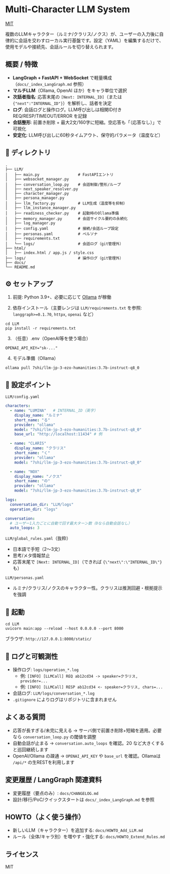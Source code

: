 # Multi-Character LLM System

[MIT](https://opensource.org/licenses/MIT)

複数のLLMキャラクター（ルミナ/クラリス/ノクス）が、ユーザーの入力後に自律的に会話を交わすローカル実行基盤です。設定（YAML）を編集するだけで、使用モデルや接続先、会話ルールを切り替えられます。

## 概要 / 特徴
- **LangGraph + FastAPI + WebSocket** で軽量構成（`docs/_index_LangGraph.md` 参照）
- **マルチLLM**（Ollama, OpenAI ほか）をキャラ単位で選択
- **次話者指名**: 応答末尾の `[Next: INTERNAL_ID]`（または `{"next":"INTERNAL_ID"}`）を解析し、話者を決定
- **ログ**: 会話ログと操作ログ。LLM呼び出しは相関ID付き REQ/RESP/TIMEOUT/ERROR を記録
- **会話整形**: 前置き削除 + 最大2文/160字に短縮。空応答も「（応答なし）」で可視化
- **安定化**: LLM呼び出しに60秒タイムアウト、保守的パラメータ（温度など）

## 📁 ディレクトリ
```
.
├── LLM/
│   ├── main.py                 # FastAPIエントリ
│   ├── websocket_manager.py
│   ├── conversation_loop.py    # 会話制御/整形/ループ
│   ├── next_speaker_resolver.py
│   ├── character_manager.py
│   ├── persona_manager.py
│   ├── llm_factory.py          # LLM生成（温度等を抑制）
│   ├── llm_instance_manager.py
│   ├── readiness_checker.py    # 起動時のOllama準備
│   ├── memory_manager.py       # 会話サイクル要約の永続化
│   ├── log_manager.py
│   ├── config.yaml             # 接続/会話ループ設定
│   ├── personas.yaml           # ペルソナ
│   ├── requirements.txt
│   └── logs/                   # 会話ログ（git管理外）
├── html/
│   ├── index.html / app.js / style.css
├── logs/                       # 操作ログ（git管理外）
├── docs/
└── README.md
```

## ⚙️ セットアップ
1) 前提: Python 3.9+、必要に応じて [Ollama](https://ollama.com/) が稼働

2) 依存インストール（主要レンジは `LLM/requirements.txt` を参照: `langgraph>=0.1.70`, `httpx`, `openai` など）
```
cd LLM
pip install -r requirements.txt
```

3) （任意）.env（OpenAI等を使う場合）
```
OPENAI_API_KEY="sk-..."
```

4) モデル準備（Ollama）
```
ollama pull 7shi/llm-jp-3-ezo-humanities:3.7b-instruct-q8_0
```

## 🔧 設定ポイント
`LLM/config.yaml`
```yaml
characters:
  - name: "LUMINA"   # INTERNAL_ID（英字）
    display_name: "ルミナ"
    short_name: "る"
    provider: "ollama"
    model: "7shi/llm-jp-3-ezo-humanities:3.7b-instruct-q8_0"
    base_url: "http://localhost:11434" # 例

  - name: "CLARIS"
    display_name: "クラリス"
    short_name: "く"
    provider: "ollama"
    model: "7shi/llm-jp-3-ezo-humanities:3.7b-instruct-q8_0"

  - name: "NOX"
    display_name: "ノクス"
    short_name: "の"
    provider: "ollama"
    model: "7shi/llm-jp-3-ezo-humanities:3.7b-instruct-q8_0"

logs:
  conversation_dir: "LLM/logs"
  operation_dir: "logs"

conversation:
  # ユーザー1入力ごとに自動で回す最大ターン数（0なら自動会話なし）
  auto_loops: 3
```

`LLM/global_rules.yaml`（抜粋）
- 日本語で手短（2〜3文）
- 思考/メタ情報禁止
- 応答末尾で `[Next: INTERNAL_ID]`（できれば `{\"next\":\"INTERNAL_ID\"}` も）

`LLM/personas.yaml`
- ルミナ/クラリス/ノクスのキャラクター性。クラリスは推測回避・根拠提示を強調

## 🚀 起動
```
cd LLM
uvicorn main:app --reload --host 0.0.0.0 --port 8000
```
ブラウザ: `http://127.0.0.1:8000/static/`

## 🔭 ログと可観測性
- 操作ログ: `logs/operation_*.log`
  - 例: `[INFO] [LLMCall] REQ ab12cd34 -> speaker=クラリス, provider=...`
  - 例: `[INFO] [LLMCall] RESP ab12cd34 <- speaker=クラリス, chars=...`
- 会話ログ: `LLM/logs/conversation_*.log`
- `.gitignore` によりログはリポジトリに含まれません

## よくある質問
- 応答が長すぎる/未完に見える → サーバ側で前置き削除+短縮を適用。必要なら `conversation_loop.py` の閾値を調整
- 自動会話が止まる → `conversation.auto_loops` を確認。20 など大きくすると巡回継続します
- OpenAI/Ollama の疎通 → `OPENAI_API_KEY` や `base_url` を確認。Ollamaは `/api/*` の生RESTを利用します

## 変更履歴 / LangGraph 関連資料
- 変更履歴（要点のみ）: `docs/CHANGELOG.md`
- 設計/移行/PoC/クイックスタートは `docs/_index_LangGraph.md` を参照

## HOWTO（よく使う操作）
- 新しいLLM（キャラクター）を追加する: `docs/HOWTO_Add_LLM.md`
- ルール（全体/キャラ別）を増やす・強化する: `docs/HOWTO_Extend_Rules.md`

## ライセンス
MIT
